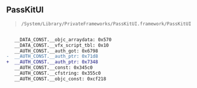 ## PassKitUI

> `/System/Library/PrivateFrameworks/PassKitUI.framework/PassKitUI`

```diff

   __DATA_CONST.__objc_arraydata: 0x570
   __DATA_CONST.__vfx_script_tbl: 0x10
   __AUTH_CONST.__auth_got: 0x6798
-  __AUTH_CONST.__auth_ptr: 0x71d8
+  __AUTH_CONST.__auth_ptr: 0x7348
   __AUTH_CONST.__const: 0x345c0
   __AUTH_CONST.__cfstring: 0x355c0
   __AUTH_CONST.__objc_const: 0xcf218

```
